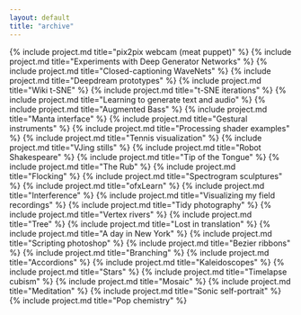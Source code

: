 ```yaml
---
layout: default
title: "archive"
---
```


<div id="works">
	{% include project.md title="pix2pix webcam (meat puppet)" %} 
	{% include project.md title="Experiments with Deep Generator Networks" %} 
	{% include project.md title="Closed-captioning WaveNets" %} 
	{% include project.md title="Deepdream prototypes" %} 
	{% include project.md title="Wiki t-SNE" %} 
	{% include project.md title="t-SNE iterations" %} 
	{% include project.md title="Learning to generate text and audio" %} 
	{% include project.md title="Augmented Bass" %} 
	{% include project.md title="Manta interface" %} 
	{% include project.md title="Gestural instruments" %} 
	{% include project.md title="Processing shader examples" %} 
	{% include project.md title="Tennis visualization" %} 
	{% include project.md title="VJing stills" %} 
	{% include project.md title="Robot Shakespeare" %}
	{% include project.md title="Tip of the Tongue" %} 
	{% include project.md title="The Rub" %} 
	{% include project.md title="Flocking" %} 
	{% include project.md title="Spectrogram sculptures" %} 
	{% include project.md title="ofxLearn" %} 
	{% include project.md title="Interference" %} 
	{% include project.md title="Visualizing my field recordings" %} 
	{% include project.md title="Tidy photography" %} 
	{% include project.md title="Vertex rivers" %} 
	{% include project.md title="Tree" %} 
	{% include project.md title="Lost in translation" %} 
	{% include project.md title="A day in New York" %} 
	{% include project.md title="Scripting photoshop" %} 
	{% include project.md title="Bezier ribbons" %} 
	{% include project.md title="Branching" %} 
	{% include project.md title="Accordions" %} 
	{% include project.md title="Kaleidoscopes" %} 
	{% include project.md title="Stars" %} 
	{% include project.md title="Timelapse cubism" %} 
	{% include project.md title="Mosaic" %} 
	{% include project.md title="Meditation" %} 
	{% include project.md title="Sonic self-portrait" %} 
	{% include project.md title="Pop chemistry" %} 
</div>
